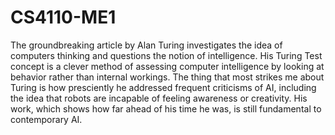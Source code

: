 # CS4110-ME1

The groundbreaking article by Alan Turing investigates the idea of computers thinking and questions the notion of intelligence. His Turing Test concept is a clever method of assessing computer intelligence by looking at behavior rather than internal workings. The thing that most strikes me about Turing is how presciently he addressed frequent criticisms of AI, including the idea that robots are incapable of feeling awareness or creativity. His work, which shows how far ahead of his time he was, is still fundamental to contemporary AI.


